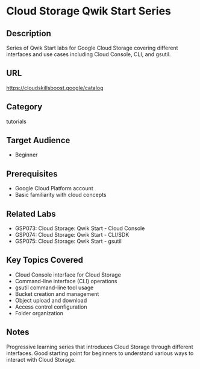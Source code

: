 # Cloud Storage Qwik Start Series

## Description
Series of Qwik Start labs for Google Cloud Storage covering different interfaces and use cases including Cloud Console, CLI, and gsutil.

## URL
https://cloudskillsboost.google/catalog

## Category
tutorials

## Target Audience
- Beginner

## Prerequisites
- Google Cloud Platform account
- Basic familiarity with cloud concepts

## Related Labs
- GSP073: Cloud Storage: Qwik Start - Cloud Console
- GSP074: Cloud Storage: Qwik Start - CLI/SDK
- GSP075: Cloud Storage: Qwik Start - gsutil

## Key Topics Covered
- Cloud Console interface for Cloud Storage
- Command-line interface (CLI) operations
- gsutil command-line tool usage
- Bucket creation and management
- Object upload and download
- Access control configuration
- Folder organization

## Notes
Progressive learning series that introduces Cloud Storage through different interfaces. Good starting point for beginners to understand various ways to interact with Cloud Storage.
